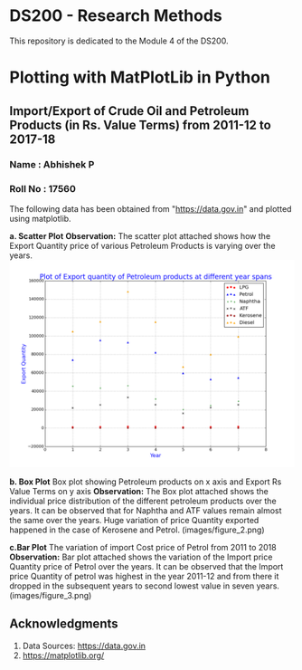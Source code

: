 
# DS200 - Research Methods

This repository is dedicated to the Module 4 of the DS200.


# Plotting with MatPlotLib in Python
## Import/Export of Crude Oil and Petroleum Products (in Rs. Value Terms) from 2011-12 to 2017-18
### Name : Abhishek P
### Roll No :  17560


The following data has been obtained from "https://data.gov.in" and plotted using matplotlib. 

**a. Scatter Plot** 
**Observation:** The scatter plot attached shows how the Export Quantity price of various Petroleum Products is varying over the years.
![Amount of Rainfall vs Years(from 1901-2017)](images/figure_1.png)

**b. Box Plot**
Box plot showing Petroleum products on x axis and Export Rs Value Terms on y axis
**Observation:** The Box plot attached shows the individual price distribution of the different petroleum products over the years. It can be observed that for Naphtha and ATF values remain almost the same over the years. Huge variation of price Quantity exported happened in the case of Kerosene and Petrol.
(images/figure_2.png)

**c.Bar Plot**
The variation of import Cost price of Petrol from 2011 to 2018 
**Observation:** Bar plot attached shows the variation of the Import price Quantity price of Petrol over the years. It can be observed that the Import price Quantity of petrol was highest in the year 2011-12 and from there it dropped in the subsequent years to second lowest value in seven years.
(images/figure_3.png)

## Acknowledgments

1. Data Sources: <https://data.gov.in>
2. https://matplotlib.org/
